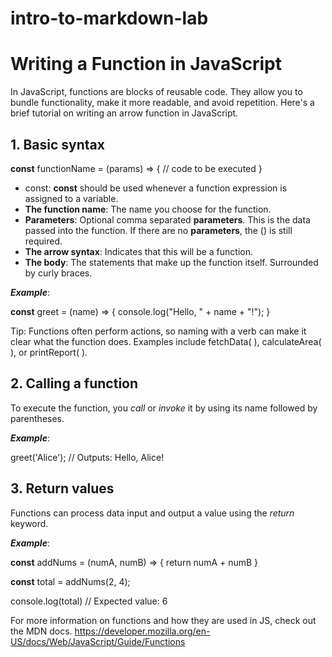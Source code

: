 # intro-to-markdown-lab
# Writing a Function in JavaScript

In JavaScript, functions are blocks of reusable code. They allow you to bundle functionality, make it more readable, and avoid repetition. Here's a brief tutorial on writing an arrow function in JavaScript.

## 1. Basic syntax

__const__ functionName = (params) => {
  // code to be executed
}

+ const: __const__ should be used whenever a function expression is assigned to a variable.
+ __The function name__: The name you choose for the function.
+ __Parameters__: Optional comma separated __parameters__. This is the data passed into the function. If there are no __parameters__, the () is still required.
+ __The arrow syntax__: Indicates that this will be a function.
+ __The body__: The statements that make up the function itself. Surrounded by curly braces.

___Example___:

__const__ greet = (name) => {
  console.log("Hello, " + name + "!");
}

Tip: Functions often perform actions, so naming with a verb can make it clear what the function does. Examples include fetchData( ), calculateArea( ), or printReport( ). 

## 2. Calling a function

To execute the function, you _call_ or _invoke_ it by using its name followed by parentheses.

___Example___:

greet('Alice'); // Outputs: Hello, Alice!

## 3. Return values

Functions can process data input and output a value using the _return_ keyword.

___Example___: 

__const__ addNums = (numA, numB) => {
  return numA + numB
}

__const__ total = addNums(2, 4);

console.log(total) // Expected value: 6

For more information on functions and how they are used in JS, check out the MDN docs. 
https://developer.mozilla.org/en-US/docs/Web/JavaScript/Guide/Functions

